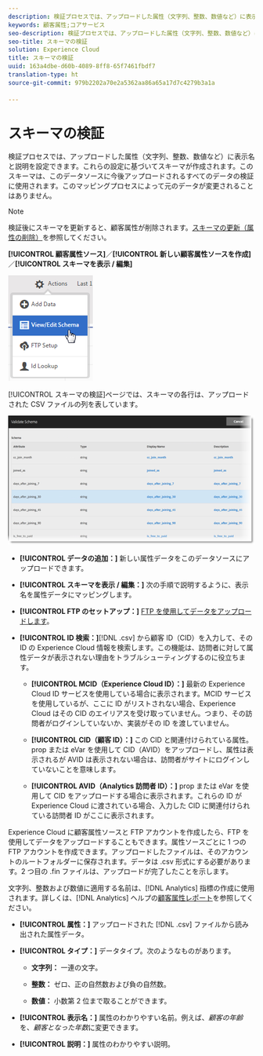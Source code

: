 ```yaml
---
description: 検証プロセスでは、アップロードした属性（文字列、整数、数値など）に表示名と説明を設定できます。これらの設定に基づいてスキーマが作成されます。このスキーマは、このデータソースに今後アップロードされるすべてのデータの検証に使用されます。このマッピングプロセスによって元のデータが変更されることはありません。
keywords: 顧客属性;コアサービス
seo-description: 検証プロセスでは、アップロードした属性（文字列、整数、数値など）に表示名と説明を設定できます。これらの設定に基づいてスキーマが作成されます。このスキーマは、このデータソースに今後アップロードされるすべてのデータの検証に使用されます。このマッピングプロセスによって元のデータが変更されることはありません。
seo-title: スキーマの検証
solution: Experience Cloud
title: スキーマの検証
uuid: 163a4dbe-d60b-4089-8ff8-65f7461fbdf7
translation-type: ht
source-git-commit: 979b2202a70e2a5362aa86a65a17d7c4279b3a1a

---
```



# スキーマの検証

検証プロセスでは、アップロードした属性（文字列、整数、数値など）に表示名と説明を設定できます。これらの設定に基づいてスキーマが作成されます。このスキーマは、このデータソースに今後アップロードされるすべてのデータの検証に使用されます。このマッピングプロセスによって元のデータが変更されることはありません。


>[!NOTE]
>
>検証後にスキーマを更新すると、顧客属性が削除されます。[スキーマの更新（属性の削除）](../attributes/t-crs-usecase.md#task_6568898BB7C44A42ABFB86532B89063C)を参照してください。


**[!UICONTROL 顧客属性ソース]**／**[!UICONTROL 新しい顧客属性ソースを作成]**／**[!UICONTROL スキーマを表示 / 編集]**

![](assets/view_edit_schema.png)

[!UICONTROL スキーマの検証]ページでは、スキーマの各行は、アップロードされた CSV ファイルの列を表しています。

![](assets/06_crs_usecase.png)

* **[!UICONTROL データの追加：]** 新しい属性データをこのデータソースにアップロードできます。

* **[!UICONTROL スキーマを表示 / 編集：]** 次の手順で説明するように、表示名を属性データにマッピングします。

* **[!UICONTROL FTP のセットアップ：]** [FTP を使用してデータをアップロードします](../attributes/t-upload-attributes-ftp.md#task_591C3B6733424718A62453D2F8ADF73B)。

* **[!UICONTROL ID 検索：]**[!DNL .csv] から顧客 ID（CID）を入力して、その ID の Experience Cloud 情報を検索します。この機能は、訪問者に対して属性データが表示されない理由をトラブルシューティングするのに役立ちます。

   * **[!UICONTROL MCID（Experience Cloud ID）：]** 最新の Experience Cloud ID サービスを使用している場合に表示されます。MCID サービスを使用しているが、ここに ID がリストされない場合、Experience Cloud はその CID のエイリアスを受け取っていません。つまり、その訪問者がログインしていないか、実装がその ID を渡していません。

   * **[!UICONTROL CID（顧客 ID）：]** この CID と関連付けられている属性。prop または eVar を使用して CID（AVID）をアップロードし、属性は表示されるが AVID は表示されない場合は、訪問者がサイトにログインしていないことを意味します。

   * **[!UICONTROL AVID（Analytics 訪問者 ID）：]** prop または eVar を使用して CID をアップロードする場合に表示されます。これらの ID が Experience Cloud に渡されている場合、入力した CID に関連付けられている訪問者 ID がここに表示されます。






Experience Cloud に顧客属性ソースと FTP アカウントを作成したら、FTP を使用してデータをアップロードすることもできます。属性ソースごとに 1 つの FTP アカウントを作成できます。アップロードしたファイルは、そのアカウントのルートフォルダーに保存されます。データは .csv 形式にする必要があります。2 つ目の .fin ファイルは、アップロードが完了したことを示します。

文字列、整数および数値に適用する名前は、[!DNL Analytics] 指標の作成に使用されます。詳しくは、[!DNL Analytics] ヘルプの[顧客属性レポート](https://marketing.adobe.com/resources/help/ja_JP/reference/?f=reports_customer_attributes)を参照してください。

* **[!UICONTROL 属性：]** アップロードされた [!DNL .csv] ファイルから読み出された属性データ。

* **[!UICONTROL タイプ：]** データタイプ。次のようなものがあります。

   * **文字列：** 一連の文字。

   * **整数：** ゼロ、正の自然数および負の自然数。

   * **数値：** 小数第 2 位まで取ることができます。




* **[!UICONTROL 表示名：]** 属性のわかりやすい名前。例えば、*顧客の年齢*を、*顧客となった年数*に変更できます。

* **[!UICONTROL 説明：]** 属性のわかりやすい説明。



